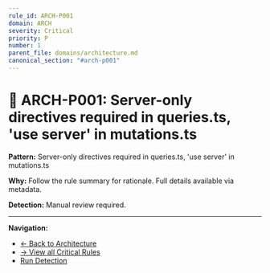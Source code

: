 ```yaml
---
rule_id: ARCH-P001
domain: ARCH
severity: Critical
priority: P
number: 1
parent_file: domains/architecture.md
canonical_section: "#arch-p001"
---
```


# 🔴 ARCH-P001: Server-only directives required in queries.ts, 'use server' in mutations.ts

**Pattern:** Server-only directives required in queries.ts, 'use server' in mutations.ts

**Why:** Follow the rule summary for rationale. Full details available via metadata.

**Detection:** Manual review required.

---

**Navigation:**
- [← Back to Architecture](../architecture.md#arch-p001)
- [→ View all Critical Rules](README.md)
- [Run Detection](../../_automation/detect-arch-violations.sh)

